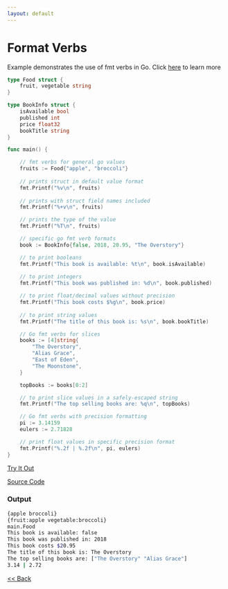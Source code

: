 ```yaml
---
layout: default
---
```


# Format Verbs

Example demonstrates the use of fmt verbs in Go. Click [here](https://godoc.org/golang.org/x/exp/errors/fmt) to learn more

```go
type Food struct {
	fruit, vegetable string
}

type BookInfo struct {
	isAvailable bool
	published int
	price float32
	bookTitle string
}

func main() {

	// fmt verbs for general go values
	fruits := Food{"apple", "broccoli"}
	
	// prints struct in default value format
	fmt.Printf("%v\n", fruits)
	
	// prints with struct field names included
	fmt.Printf("%+v\n", fruits)

	// prints the type of the value	
	fmt.Printf("%T\n", fruits)

	// specific go fmt verb formats
	book := BookInfo{false, 2018, 20.95, "The Overstory"}

	// to print booleans
	fmt.Printf("This book is available: %t\n", book.isAvailable)
	
	// to print integers
	fmt.Printf("This book was published in: %d\n", book.published)

	// to print float/decimal values without precision	
	fmt.Printf("This book costs $%g\n", book.price)
	
	// to print string values
	fmt.Printf("The title of this book is: %s\n", book.bookTitle)

	// Go fmt verbs for slices
	books := [4]string{
		"The Overstory",
		"Alias Grace",
		"East of Eden",
		"The Moonstone",
	}

	topBooks := books[0:2]

	// to print slice values in a safely-escaped string	
	fmt.Printf("The top selling books are: %q\n", topBooks)

	// Go fmt verbs with precision formatting
	pi := 3.14159
	eulers := 2.71828

	// print float values in specific precision format
	fmt.Printf("%.2f | %.2f\n", pi, eulers)
}
```
<a href='https://play.golang.org/p/_CDBhxBHGnV' target='_blank'>Try It Out</a>

[Source Code](https://github.com/sagar-jadhav/go-examples/blob/master/src/format-verbs.go)

### Output

```bash
{apple broccoli}
{fruit:apple vegetable:broccoli}
main.Food
This book is available: false
This book was published in: 2018
This book costs $20.95
The title of this book is: The Overstory
The top selling books are: ["The Overstory" "Alias Grace"]
3.14 | 2.72
```

[<< Back](./)
